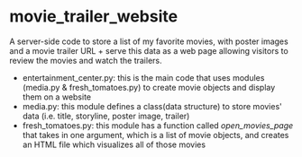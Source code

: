 # movie_trailer_website 

A server-side code to store a list of my favorite movies, with poster images and a movie trailer URL + serve this data as a web page allowing visitors to review the movies and watch the trailers.
* entertainment_center.py: this is the main code that uses modules (media.py & fresh_tomatoes.py) to create movie objects and display them on a website
* media.py: this module defines a class(data structure) to store movies' data (i.e. title, storyline, poster image, trailer)
* fresh_tomatoes.py: this module has a function called *open_movies_page* that takes in one argument, which is a list of movie objects, and creates an HTML file which visualizes all of those movies


